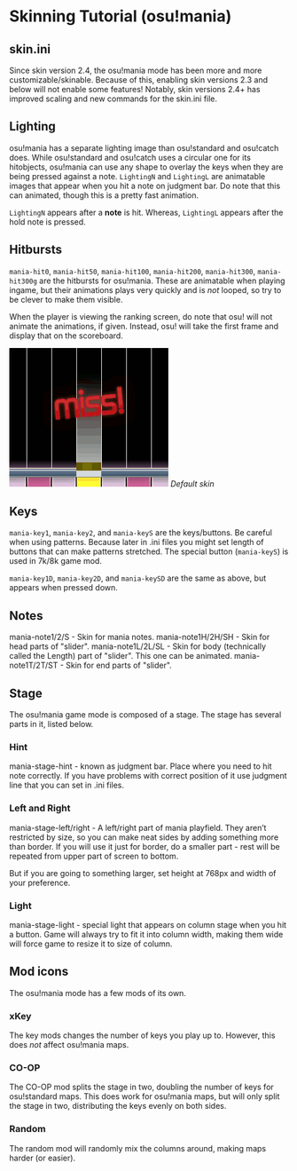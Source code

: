 # Skinning Tutorial (osu!mania)

## skin.ini

Since skin version 2.4, the osu!mania mode has been more and more customizable/skinable.
Because of this, enabling skin versions 2.3 and below will not enable some features!
Notably, skin versions 2.4+ has improved scaling and new commands for the skin.ini file.

## Lighting

osu!mania has a separate lighting image than osu!standard and osu!catch does.
While osu!standard and osu!catch uses a circular one for its hitobjects, osu!mania can use any shape to overlay the keys when they are being pressed against a note.
`LightingN` and `LightingL` are animatable images that appear when you hit a note on judgment bar.
Do note that this can animated, though this is a pretty fast animation.

`LightingN` appears after a **note** is hit. Whereas, `LightingL` appears after the hold note is pressed.

<!-- TODO images -->

## Hitbursts

`mania-hit0`, `mania-hit50`, `mania-hit100`, `mania-hit200`, `mania-hit300`, `mania-hit300g` are the hitbursts for osu!mania.
These are animatable when playing ingame, but their animations plays very quickly and is *not* looped, so try to be clever to make them visible.

When the player is viewing the ranking screen, do note that osu! will not animate the animations, if given.
Instead, osu! will take the first frame and display that on the scoreboard.

![](img/hitburst.gif)
_Default skin_

<!-- TODO image examples -->

## Keys

`mania-key1`, `mania-key2`, and `mania-keyS` are the keys/buttons.
Be careful when using patterns.
Because later in .ini files you might set length of buttons that can make patterns stretched.
The special button (`mania-keyS`) is used in 7k/8k game mod.

`mania-key1D`, `mania-key2D`, and `mania-keySD` are the same as above, but appears when pressed down.

<!-- TODO images -->

## Notes

mania-note1/2/S - Skin for mania notes.
mania-note1H/2H/SH - Skin for head parts of "slider".
mania-note1L/2L/SL - Skin for body (technically called the Length) part of "slider". This one can be animated.
mania-note1T/2T/ST - Skin for end parts of "slider".

<!-- TODO images -->

## Stage

The osu!mania game mode is composed of a stage.
The stage has several parts in it, listed below.

### Hint

mania-stage-hint - known as judgment bar.
Place where you need to hit note correctly.
If you have problems with correct position of it use judgment line that you can set in .ini files.

<!-- TODO images -->

### Left and Right

mania-stage-left/right - A left/right part of mania playfield.
They aren’t restricted by size, so you can make neat sides by adding something more than border.
If you will use it just for border, do a smaller part - rest will be repeated from upper part of screen to bottom.

But if you are going to something larger, set height at 768px and width of your preference.

<!-- TODO images -->

### Light

mania-stage-light - special light that appears on column stage when you hit a button. Game will always try to fit it into column width, making them wide will force game to resize it to size of column.

<!-- TODO images -->

## Mod icons

The osu!mania mode has a few mods of its own.

<!-- TODO images -->

### xKey

The key mods changes the number of keys you play up to.
However, this does *not* affect osu!mania maps.

<!-- TODO images -->

### CO-OP

The CO-OP mod splits the stage in two, doubling the number of keys for osu!standard maps.
This does work for osu!mania maps, but will only split the stage in two, distributing the keys evenly on both sides.

<!-- TODO images -->

### Random

The random mod will randomly mix the columns around, making maps harder (or easier).

<!-- TODO images -->
